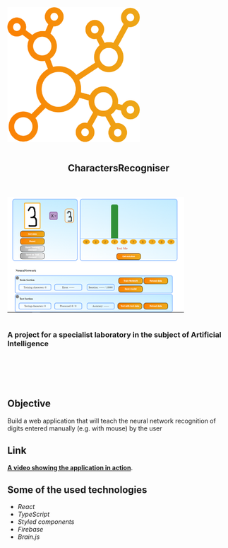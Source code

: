 <img src="https://github.com/Fanki11er/CharactersRecogniser/raw/main/src/assets/images/favicon.svg" align="center" width="300px" >

<br/>
<br/>

<h2 align="center"> CharactersRecogniser </h2>
<br/>
<br/>

<img src="https://github.com/Fanki11er/CharactersRecogniser/raw/main/src/assets/images/Example.PNG" width="400px" align="center">
<br/>
<br/>

### A project for a specialist laboratory in the subject of Artificial Intelligence

<br/>
<br/>
<br/>

</br>

## Objective

Build a web application that will teach the neural network
recognition of digits entered manually (e.g. with
mouse) by the user

## Link

[**A video showing the application in action**](https://youtu.be/A2j4G4C_0LI).

## Some of the used technologies

- _React_
- _TypeScript_
- _Styled components_
- _Firebase_
- _Brain.js_

